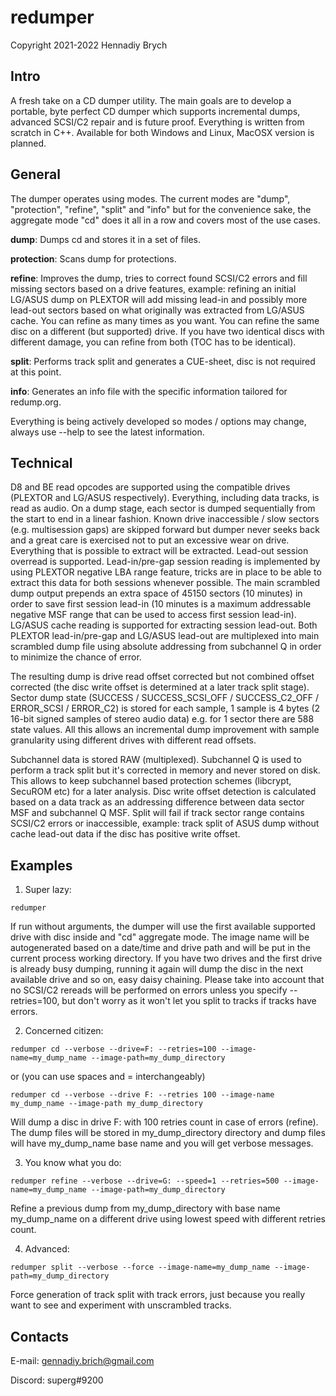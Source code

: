 # redumper
Copyright 2021-2022 Hennadiy Brych

## Intro
A fresh take on a CD dumper utility. The main goals are to develop a portable, byte perfect CD dumper which supports incremental dumps, advanced SCSI/C2 repair and is future proof. Everything is written from scratch in C++. Available for both Windows and Linux, MacOSX version is planned.

## General
The dumper operates using modes. The current modes are "dump", "protection", "refine", "split" and "info" but for the convenience sake, the aggregate mode "cd" does it all in a row and covers most of the use cases.

**dump**: Dumps cd and stores it in a set of files.

**protection**: Scans dump for protections.

**refine**: Improves the dump, tries to correct found SCSI/C2 errors and fill missing sectors based on a drive features, example: refining an initial LG/ASUS dump on PLEXTOR will add missing lead-in and possibly more lead-out sectors based on what originally was extracted from LG/ASUS cache. You can refine as many times as you want. You can refine the same disc on a different (but supported) drive. If you have two identical discs with different damage, you can refine from both (TOC has to be identical).

**split**: Performs track split and generates a CUE-sheet, disc is not required at this point.

**info**: Generates an info file with the specific information tailored for redump.org.

Everything is being actively developed so modes / options may change, always use --help to see the latest information.

## Technical
D8 and BE read opcodes are supported using the compatible drives (PLEXTOR and LG/ASUS respectively). Everything, including data tracks, is read as audio. On a dump stage, each sector is dumped sequentially from the start to end in a linear fashion. Known drive inaccessible / slow sectors (e.g. multisession gaps) are skipped forward but dumper never seeks back and a great care is exercised not to put an excessive wear on drive. Everything that is possible to extract will be extracted. Lead-out session overread is supported. Lead-in/pre-gap session reading is implemented by using PLEXTOR negative LBA range feature, tricks are in place to be able to extract this data for both sessions whenever possible. The main scrambled dump output prepends an extra space of 45150 sectors (10 minutes) in order to save first session lead-in (10 minutes is a maximum addressable negative MSF range that can be used to access first session lead-in). LG/ASUS cache reading is supported for extracting session lead-out. Both PLEXTOR lead-in/pre-gap and LG/ASUS lead-out are multiplexed into main scrambled dump file using absolute addressing from subchannel Q in order to minimize the chance of error.

The resulting dump is drive read offset corrected but not combined offset corrected (the disc write offset is determined at a later track split stage). Sector dump state (SUCCESS / SUCCESS_SCSI_OFF / SUCCESS_C2_OFF / ERROR_SCSI / ERROR_C2) is stored for each sample, 1 sample is 4 bytes (2 16-bit signed samples of stereo audio data) e.g. for 1 sector there are 588 state values. All this allows an incremental dump improvement with sample granularity using different drives with different read offsets.

Subchannel data is stored RAW (multiplexed). Subchannel Q is used to perform a track split but it's corrected in memory and never stored on disk. This allows to keep subchannel based protection schemes (libcrypt, SecuROM etc) for a later analysis. Disc write offset detection is calculated based on a data track as an addressing difference between data sector MSF and subchannel Q MSF. Split will fail if track sector range contains SCSI/C2 errors or inaccessible, example: track split of ASUS dump without cache lead-out data if the disc has positive write offset. 

## Examples
1. Super lazy:

`redumper`

If run without arguments, the dumper will use the first available supported drive with disc inside and "cd" aggregate mode. The image name will be autogenerated based on a date/time and drive path and will be put in the current process working directory. If you have two drives and the first drive is already busy dumping, running it again will dump the disc in the next available drive and so on, easy daisy chaining. Please take into account that no SCSI/C2 rereads will be performed on errors unless you specify --retries=100, but don't worry as it won't let you split to tracks if tracks have errors.

2. Concerned citizen:

`redumper cd --verbose --drive=F: --retries=100 --image-name=my_dump_name --image-path=my_dump_directory`

or (you can use spaces and = interchangeably)

`redumper cd --verbose --drive F: --retries 100 --image-name my_dump_name --image-path my_dump_directory`

Will dump a disc in drive F: with 100 retries count in case of errors (refine). The dump files will be stored in my_dump_directory directory and dump files will have my_dump_name base name and you will get verbose messages.

3. You know what you do:

`redumper refine --verbose --drive=G: --speed=1 --retries=500 --image-name=my_dump_name --image-path=my_dump_directory`

Refine a previous dump from my_dump_directory with base name my_dump_name on a different drive using lowest speed with different retries count.

4. Advanced:

`redumper split --verbose --force --image-name=my_dump_name --image-path=my_dump_directory`

Force generation of track split with track errors, just because you really want to see and experiment with unscrambled tracks.

## Contacts
E-mail: gennadiy.brich@gmail.com

Discord: superg#9200

